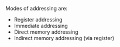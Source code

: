 Modes of addressing are:

- Register addressing
- Immediate addressing
- Direct memory addressing
- Indirect memory addressing (via register)
